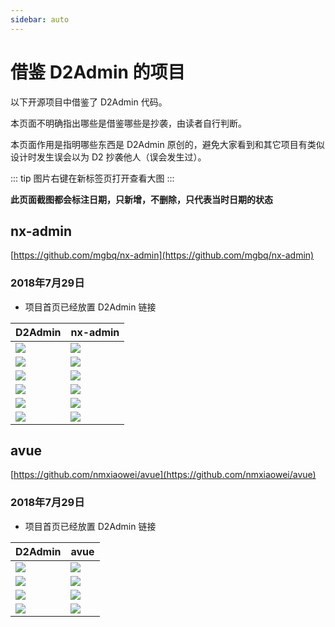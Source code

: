 ```yaml
---
sidebar: auto
---
```


# 借鉴 D2Admin 的项目

以下开源项目中借鉴了 D2Admin 代码。

本页面不明确指出哪些是借鉴哪些是抄袭，由读者自行判断。

本页面作用是指明哪些东西是 D2Admin 原创的，避免大家看到和其它项目有类似设计时发生误会以为 D2 抄袭他人（误会发生过）。

::: tip
图片右键在新标签页打开查看大图
:::

**此页面截图都会标注日期，只新增，不删除，只代表当时日期的状态**

## nx-admin

[https://github.com/mgbq/nx-admin](https://github.com/mgbq/nx-admin)

### 2018年7月29日

* 项目首页已经放置 D2Admin 链接

| D2Admin | nx-admin |
| --- | --- |
| ![](http://fairyever.qiniudn.com/20180727103812.png) | ![](http://fairyever.qiniudn.com/20180727103329.png) |
| ![](http://fairyever.qiniudn.com/20180727103923.png) | ![](http://fairyever.qiniudn.com/20180727103931.png) |
| ![](http://fairyever.qiniudn.com/20180727104208.png) | ![](http://fairyever.qiniudn.com/20180727104213.png) |
| ![](http://fairyever.qiniudn.com/20180727104225.png) | ![](http://fairyever.qiniudn.com/20180727104232.png) |
| ![](http://fairyever.qiniudn.com/20180727104240.png) | ![](http://fairyever.qiniudn.com/20180727104245.png) |
| ![](http://fairyever.qiniudn.com/20180729104137.png) | ![](http://fairyever.qiniudn.com/20180729104152.png) |

## avue

[https://github.com/nmxiaowei/avue](https://github.com/nmxiaowei/avue)

### 2018年7月29日

* 项目首页已经放置 D2Admin 链接

| D2Admin | avue |
| --- | --- |
| ![](http://fairyever.qiniudn.com/20180729105741.png) | ![](http://fairyever.qiniudn.com/20180729105748.png) |
| ![](http://fairyever.qiniudn.com/20180729110207.png) | ![](http://fairyever.qiniudn.com/20180729110231.png) |
| ![](http://fairyever.qiniudn.com/20180729105822.png) | ![](http://fairyever.qiniudn.com/20180729105839.png) |
| ![](http://fairyever.qiniudn.com/20180729105855.png) | ![](http://fairyever.qiniudn.com/20180729105908.png) |
